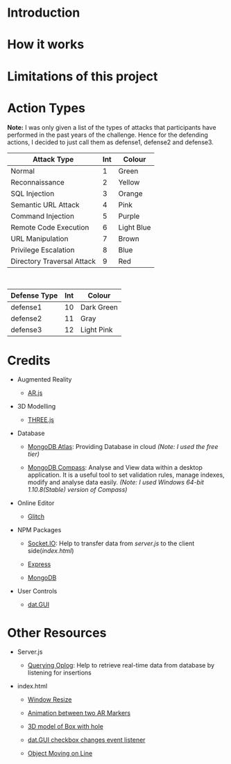 # Introduction
# How it works
# Limitations of this project
# Action Types

**Note:** I was only given a list of the types of attacks that participants have performed in the past years of the challenge. Hence for the defending actions, I decided to just call them as defense1, defense2 and defense3.

| Attack Type    | Int    | Colour|
| --------|---------|-------|
| Normal  | 1 |Green|
| Reconnaissance | 2 |Yellow|
| SQL Injection | 3 |Orange|
| Semantic URL Attack | 4 |Pink|
| Command Injection | 5 |Purple|
| Remote Code Execution | 6 |Light Blue|
| URL Manipulation | 7 |Brown|
| Privilege Escalation | 8 |Blue|
| Directory Traversal Attack | 9 |Red|

<br/>

| Defense Type    | Int    | Colour|
| --------|---------|-------|
| defense1 | 10 |Dark Green|
| defense2 | 11 |Gray|
| defense3 | 12 |Light Pink|


# Credits
* Augmented Reality
  
  * [AR.js](https://github.com/jeromeetienne/AR.js)
  
* 3D Modelling

  * [THREE.js](https://threejs.org/)
  
*  Database
    * [MongoDB Atlas](https://www.mongodb.com/cloud/atlas): Providing Database in cloud _(Note: I used the free tier)_ 

    * [MongoDB Compass](https://www.mongodb.com/products/compass): Analyse and View data within a desktop application. It is a useful tool to set validation rules, manage indexes, modify and analyse data easily. _(Note: I used Windows 64-bit 1.10.8(Stable) version of Compass)_

* Online Editor

  * [Glitch](https://glitch.com/)

* NPM Packages

  * [Socket.IO](https://www.npmjs.com/package/socket.io): Help to transfer data from _server.js_ to the client side(_index.html_)

  * [Express](https://www.npmjs.com/package/express)

  * [MongoDB](https://www.npmjs.com/package/mongodb)
  
* User Controls
  
  * [dat.GUI](https://github.com/dataarts/dat.gui)

# Other Resources

* Server.js

  * [Querying Oplog](https://www.compose.com/articles/the-mongodb-oplog-and-node-js/): Help to retrieve real-time data from database by listening for insertions 

* index.html

  * [Window Resize](https://github.com/jeromeetienne/threex.windowresize)

  * [Animation between two AR Markers](https://github.com/jeromeetienne/AR.js/blob/master/three.js/examples/measure-it.html)

  * [3D model of Box with hole](https://clara.io/view/053f6cc3-d593-429e-8938-0ded52dfffa6)

  * [dat.GUI checkbox changes event listener](https://davidwalsh.name/dat-gui)
  
  * [Object Moving on Line](http://jsfiddle.net/qGPTT/133/)